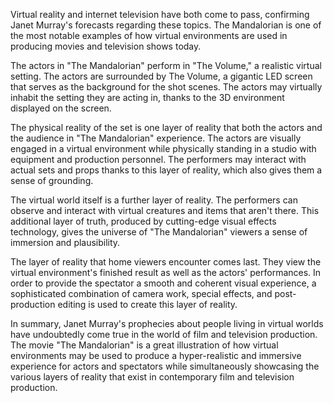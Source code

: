Virtual reality and internet television have both come to pass, confirming Janet Murray's forecasts regarding these topics. The Mandalorian is one of the most notable examples of how virtual environments are used in producing movies and television shows today. 

The actors in "The Mandalorian" perform in "The Volume," a realistic virtual setting. The actors are surrounded by The Volume, a gigantic LED screen that serves as the background for the shot scenes. The actors may virtually inhabit the setting they are acting in, thanks to the 3D environment displayed on the screen.

The physical reality of the set is one layer of reality that both the actors and the audience in "The Mandalorian" experience. The actors are visually engaged in a virtual environment while physically standing in a studio with equipment and production personnel. The performers may interact with actual sets and props thanks to this layer of reality, which also gives them a sense of grounding. 

The virtual world itself is a further layer of reality. The performers can observe and interact with virtual creatures and items that aren't there. This additional layer of truth, produced by cutting-edge visual effects technology, gives the universe of "The Mandalorian" viewers a sense of immersion and plausibility.

The layer of reality that home viewers encounter comes last. They view the virtual environment's finished result as well as the actors' performances. In order to provide the spectator a smooth and coherent visual experience, a sophisticated combination of camera work, special effects, and post-production editing is used to create this layer of reality. 

In summary, Janet Murray's prophecies about people living in virtual worlds have undoubtedly come true in the world of film and television production. The movie "The Mandalorian" is a great illustration of how virtual environments may be used to produce a hyper-realistic and immersive experience for actors and spectators while simultaneously showcasing the various layers of reality that exist in contemporary film and television production.
